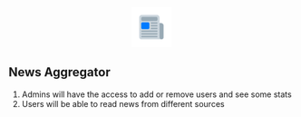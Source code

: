<p align="center"><img src="images/favicon.ico"></p>

## News Aggregator

1. Admins will have the access to add or remove users and see some stats
2. Users will be able to read news from different sources
